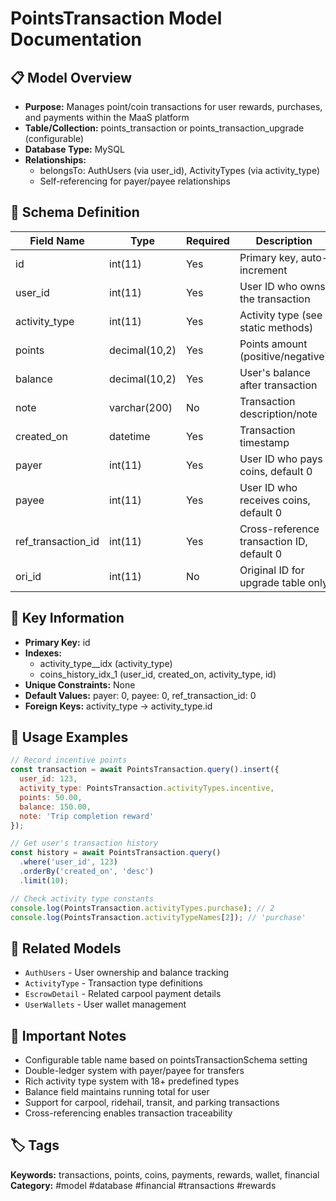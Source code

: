 # PointsTransaction Model Documentation

## 📋 Model Overview
- **Purpose:** Manages point/coin transactions for user rewards, purchases, and payments within the MaaS platform
- **Table/Collection:** points_transaction or points_transaction_upgrade (configurable)
- **Database Type:** MySQL
- **Relationships:** 
  - belongsTo: AuthUsers (via user_id), ActivityTypes (via activity_type)
  - Self-referencing for payer/payee relationships

## 🔧 Schema Definition
| Field Name | Type | Required | Description |
|------------|------|----------|-------------|
| id | int(11) | Yes | Primary key, auto-increment |
| user_id | int(11) | Yes | User ID who owns the transaction |
| activity_type | int(11) | Yes | Activity type (see static methods) |
| points | decimal(10,2) | Yes | Points amount (positive/negative) |
| balance | decimal(10,2) | Yes | User's balance after transaction |
| note | varchar(200) | No | Transaction description/note |
| created_on | datetime | Yes | Transaction timestamp |
| payer | int(11) | Yes | User ID who pays coins, default 0 |
| payee | int(11) | Yes | User ID who receives coins, default 0 |
| ref_transaction_id | int(11) | Yes | Cross-reference transaction ID, default 0 |
| ori_id | int(11) | No | Original ID for upgrade table only |

## 🔑 Key Information
- **Primary Key:** id
- **Indexes:** 
  - activity_type__idx (activity_type)
  - coins_history_idx_1 (user_id, created_on, activity_type, id)
- **Unique Constraints:** None
- **Default Values:** payer: 0, payee: 0, ref_transaction_id: 0
- **Foreign Keys:** activity_type → activity_type.id

## 📝 Usage Examples
```javascript
// Record incentive points
const transaction = await PointsTransaction.query().insert({
  user_id: 123,
  activity_type: PointsTransaction.activityTypes.incentive,
  points: 50.00,
  balance: 150.00,
  note: 'Trip completion reward'
});

// Get user's transaction history
const history = await PointsTransaction.query()
  .where('user_id', 123)
  .orderBy('created_on', 'desc')
  .limit(10);

// Check activity type constants
console.log(PointsTransaction.activityTypes.purchase); // 2
console.log(PointsTransaction.activityTypeNames[2]); // 'purchase'
```

## 🔗 Related Models
- `AuthUsers` - User ownership and balance tracking
- `ActivityType` - Transaction type definitions
- `EscrowDetail` - Related carpool payment details
- `UserWallets` - User wallet management

## 📌 Important Notes
- Configurable table name based on pointsTransactionSchema setting
- Double-ledger system with payer/payee for transfers
- Rich activity type system with 18+ predefined types
- Balance field maintains running total for user
- Support for carpool, ridehail, transit, and parking transactions
- Cross-referencing enables transaction traceability

## 🏷️ Tags
**Keywords:** transactions, points, coins, payments, rewards, wallet, financial
**Category:** #model #database #financial #transactions #rewards